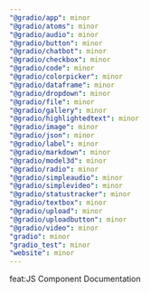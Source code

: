 ```yaml
---
"@gradio/app": minor
"@gradio/atoms": minor
"@gradio/audio": minor
"@gradio/button": minor
"@gradio/chatbot": minor
"@gradio/checkbox": minor
"@gradio/code": minor
"@gradio/colorpicker": minor
"@gradio/dataframe": minor
"@gradio/dropdown": minor
"@gradio/file": minor
"@gradio/gallery": minor
"@gradio/highlightedtext": minor
"@gradio/image": minor
"@gradio/json": minor
"@gradio/label": minor
"@gradio/markdown": minor
"@gradio/model3d": minor
"@gradio/radio": minor
"@gradio/simpleaudio": minor
"@gradio/simplevideo": minor
"@gradio/statustracker": minor
"@gradio/textbox": minor
"@gradio/upload": minor
"@gradio/uploadbutton": minor
"@gradio/video": minor
"gradio": minor
"gradio_test": minor
"website": minor
---
```


feat:JS Component Documentation
